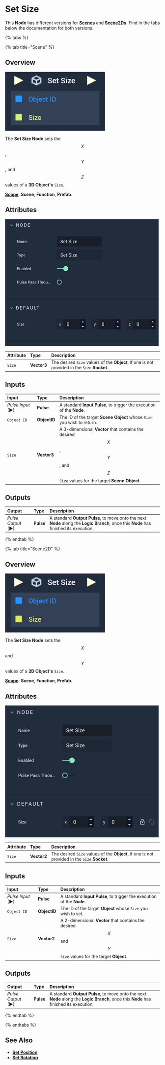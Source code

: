 # Set Size


This **Node** has different versions for [**Scenes**](../../../objects-and-types/project-objects/scene.md) and [**Scene2Ds**](../../../objects-and-types/project-objects/scene2d.md). Find in the tabs below the documentation for both versions.

{% tabs %}

{% tab title="Scene" %}

## Overview

![The Set Size Node.](../../../.gitbook/assets/setsize3dnode.png)

The **Set Size Node** sets the $$X$$, $$Y$$, and $$Z$$ values of a **3D Object's** `Size`.

[**Scope**](../../overview.md#scopes): **Scene**, **Function**, **Prefab**.

## Attributes

![The Set Size Node Attributes.](../../../.gitbook/assets/setsize3datts.png)

| Attribute | Type | Description |
| :--- | :--- | :--- |
| `Size` | **Vector3** | The desired `Size` values of the **Object**, if one is not provided in the `Size` **Socket**. |

## Inputs

| Input | Type | Description |
| :--- | :--- | :--- |
| _Pulse Input_ \(►\) | **Pulse** | A standard **Input Pulse**, to trigger the execution of the **Node**. |
| `Object ID` | **ObjectID** | The ID of the target **Scene Object** whose `Size` you wish to return. |
| `Size` | **Vector3** | A 3-dimensional **Vector** that contains the desired $$X$$, $$Y$$, and $$Z$$ `Size` values for the target **Scene Object**. |

## Outputs

| Output | Type | Description |
| :--- | :--- | :--- |
| _Pulse Output_ \(►\) | **Pulse** | A standard **Output Pulse**, to move onto the next **Node** along the **Logic Branch**, once this **Node** has finished its execution. |


{% endtab %}

{% tab title="Scene2D" %}

## Overview

![The Set Size Node.](../../../.gitbook/assets/setsizenode.png)

The **Set Size Node** sets the $$X$$ and $$Y$$ values of a **2D Object's** `Size`.

[**Scope**](../../overview.md#scopes): **Scene**, **Function**, **Prefab**.

## Attributes

![The Set Size Node Attributes.](../../../.gitbook/assets/setsizeatts.png)

| Attribute | Type | Description |
| :--- | :--- | :--- |
| `Size` | **Vector2** | The desired `Size` values of the **Object**, if one is not provided in the `Size` **Socket**. |

## Inputs

| Input | Type | Description |
| :--- | :--- | :--- |
| _Pulse Input_ \(►\) | **Pulse** | A standard **Input Pulse**, to trigger the execution of the **Node**. |
| `Object ID` | **ObjectID** | The ID of the target **Object** whose `Size` you wish to set. |
| `Size` | **Vector2** | A 2-dimensional **Vector** that contains the desired $$X$$ and $$Y$$ `Size` values for the target **Object**. |

## Outputs

| Output | Type | Description |
| :--- | :--- | :--- |
| _Pulse Output_ \(►\) | **Pulse** | A standard **Output Pulse**, to move onto the next **Node** along the **Logic Branch**, once this **Node** has finished its execution. |

{% endtab %}

{% endtabs %}



## See Also

* [**Set Position**](set-position.md)
* [**Set Rotation**](set-rotation.md)


